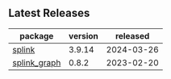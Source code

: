 ## Latest Releases
| package | version | released |
|--------------|-----------|-------------|
| [splink](https://github.com/moj-analytical-services/splink) | 3.9.14 | 2024-03-26 |
| [splink_graph](https://github.com/moj-analytical-services/splink_graph) | 0.8.2 | 2023-02-20 |
